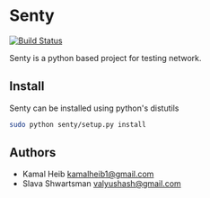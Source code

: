 # Senty #
[![Build Status](https://travis-ci.org/Kamalheib/senty.svg?branch=master)](https://travis-ci.org/Kamalheib/senty)

Senty is a python based project for testing network.

## Install

Senty can be installed using python's distutils

```bash
sudo python senty/setup.py install
```

## Authors
* Kamal Heib <kamalheib1@gmail.com>
* Slava Shwartsman <valyushash@gmail.com>